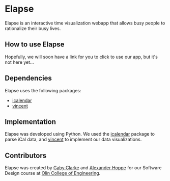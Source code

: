 <!-- OUR AWESOME LOGO -->
# Elapse
Elapse is an interactive time visualization webapp that allows busy people to rationalize their busy lives.

## How to use Elapse
Hopefully, we will soon have a link for you to click to use our app, but it's not here yet...

## Dependencies
Elapse uses the following packages:
- [icalendar](https://github.com/collective/icalendar) 
- [vincent](https://github.com/wrobstory/vincent)

<!-- ## SOME COOL PHOTOS
Coming soon... -->

## Implementation
Elapse was developed using Python.  We used the [icalendar](https://github.com/collective/icalendar) package to parse iCal data, and [vincent](https://github.com/wrobstory/vincent) to implement our data visualizations.

## Contributors
Elapse was created by [Gaby Clarke](https://github.com/gabyclarke) and [Alexander Hoppe](https://github.com/aehoppe) for our Software Design course at [Olin College of Engineering](http://www.olin.edu).